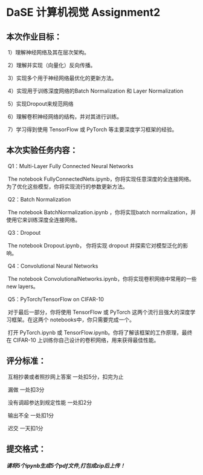 # **DaSE 计算机视觉 Assignment2**

## **本次作业目标：**

​	    1）理解神经网络及其在层次架构。	

​        2）理解并实现（向量化）反向传播。

​        3）实现多个用于神经网络最优化的更新方法。

​        4）实现用于训练深度网络的Batch Normalization 和 Layer Normalization 

​        5）实现Dropout来规范网络

​        6）理解卷积神经网络的结构，并对其进行训练。

​        7）学习得到使用 TensorFlow 或 PyTorch 等主要深度学习框架的经验。

## **本次实验任务内容：**

​         Q1：Multi-Layer Fully Connected Neural Networks

​                 The notebook FullyConnectedNets.ipynb，你将实现任意深度的全连接网络。 为了优化这些模型，你将实现流行的参数更新方法。

​         Q2：Batch Normalization 

​                 The notebook BatchNormalization.ipynb ，你将实现batch normalization，并使用它来训练深度全连接网络。

​         Q3：Dropout

​                  The notebook Dropout.ipynb， 你将实现 dropout 并探索它对模型泛化的影响。

​         Q4：Convolutional Neural Networks 

​                 The notebook ConvolutionalNetworks.ipynb，你将实现卷积网络中常用的一些new layers。

​         Q5：PyTorch/TensorFlow on CIFAR-10 

​                 对于最后一部分，你将使用 TensorFlow 或 PyTorch 这两个流行且强大的深度学习框架。在这两个 notebooks中，你只需要完成一个。

​                 打开 PyTorch.ipynb 或 TensorFlow.ipynb。你将了解该框架的工作原理，最终在 CIFAR-10 上训练你自己设计的卷积网络，用来获得最佳性能。

## **评分标准：**

​       互相抄袭或者照抄网上答案 一处扣5分，扣完为止



​       漏做 一处扣3分



​       没有调超参达到规定性能 一处扣2分



​       输出不全 一处扣1分



​       迟交 一天扣1分



## **提交格式：**

#####        请将5个ipynb生成5个pdf文件,打包成zip后上传！
